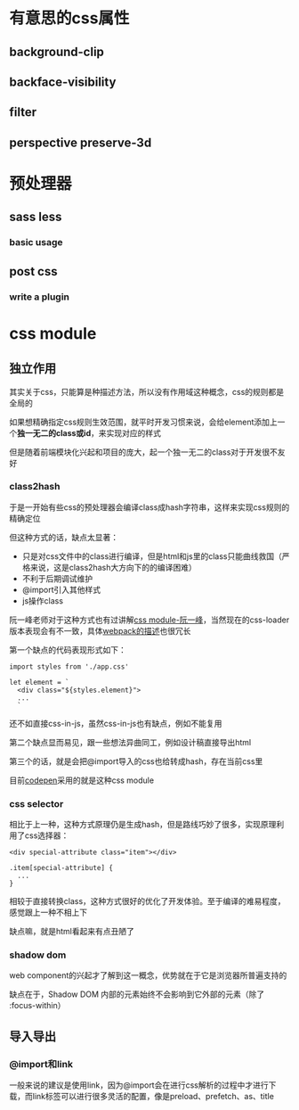 # 有意思的css属性

## background-clip

## backface-visibility

## filter

## perspective preserve-3d

# 预处理器 
## sass less
### basic usage
## post css
### write a plugin

# css module

## 独立作用

其实关于css，只能算是种描述方法，所以没有作用域这种概念，css的规则都是全局的

如果想精确指定css规则生效范围，就平时开发习惯来说，会给element添加上一个**独一无二的class或id**，来实现对应的样式

但是随着前端模块化兴起和项目的庞大，起一个独一无二的class对于开发很不友好

### class2hash

于是一开始有些css的预处理器会编译class成hash字符串，这样来实现css规则的精确定位

但这种方式的话，缺点太显著：

- 只是对css文件中的class进行编译，但是html和js里的class只能曲线救国（严格来说，这是class2hash大方向下的的编译困难）
- 不利于后期调试维护
- @import引入其他样式
- js操作class

阮一峰老师对于这种方式也有过讲解[css module-阮一峰](http://www.ruanyifeng.com/blog/2016/06/css_modules.html)，当然现在的css-loader版本表现会有不一致，具体[webpack的描述](https://webpack.docschina.org/loaders/css-loader/)也很冗长

第一个缺点的代码表现形式如下：
```
import styles from './app.css'

let element = `
  <div class="${styles.element}">
  ...
  `
```
还不如直接css-in-js，虽然css-in-js也有缺点，例如不能复用

第二个缺点显而易见，跟一些想法异曲同工，例如设计稿直接导出html

第三个的话，就是会把@import导入的css也给转成hash，存在当前css里

目前[codepen](https://codepen.io/trending)采用的就是这种css module

### css selector

相比于上一种，这种方式原理仍是生成hash，但是路线巧妙了很多，实现原理利用了css选择器：
```
<div special-attribute class="item"></div>

.item[special-attribute] {
  ...
}
```

相较于直接转换class，这种方式很好的优化了开发体验。至于编译的难易程度，感觉跟上一种不相上下

缺点嘛，就是html看起来有点丑陋了


### shadow dom

web component的兴起才了解到这一概念，优势就在于它是浏览器所普遍支持的

缺点在于，Shadow DOM 内部的元素始终不会影响到它外部的元素（除了 :focus-within）

## 导入导出

### @import和link

一般来说的建议是使用link，因为@import会在进行css解析的过程中才进行下载，而link标签可以进行很多灵活的配置，像是preload、prefetch、as、title

